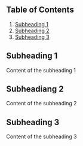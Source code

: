 ## Table of Contents
 1. [Subheading 1](subheading-1)
 2. [Subheading 2](subheading-2)
 3. [Subheading 3](subheading-3)

 ## Subheading 1
 Content of the subheading 1
 ## Subheadiang 2
 Content of the subheading 2
 ## Subheading 3
 Content of the subheading 3
